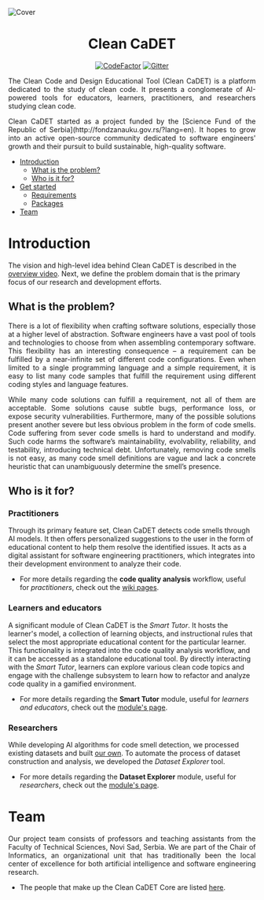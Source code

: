 <p align="center">
  
  ![Cover](https://raw.githubusercontent.com/wiki/Clean-CaDET/platform/images/overview/cover.jpg)
  
</p>

<h1 align="center">Clean CaDET</h1>
<div align="center">

  [![CodeFactor](https://www.codefactor.io/repository/github/clean-cadet/platform/badge)](https://www.codefactor.io/repository/github/clean-cadet/platform)
  [![Gitter](https://badges.gitter.im/Clean-CaDET/community.svg)](https://gitter.im/Clean-CaDET/community?utm_source=badge&utm_medium=badge&utm_campaign=pr-badge)

</div>

<p align="justify">
  The Clean Code and Design Educational Tool (Clean CaDET) is a platform dedicated to the study of clean code. It presents a conglomerate of AI-powered tools for educators, learners, practitioners, and researchers studying clean code.
  </p>
<p align="justify">
  Clean CaDET started as a project funded by the [Science Fund of the Republic of Serbia](http://fondzanauku.gov.rs/?lang=en). It hopes to grow into an active open-source community dedicated to software engineers' growth and their pursuit to build sustainable, high-quality software.
</p>

- [Introduction](#introduction)
  - [What is the problem?](#what-is-the-problem)
  - [Who is it for?](#who-is-it-for)
- [Get started](#get-started)
  - [Requirements](#requirements)
  - [Packages](#packages)
- [Team](#team)

# Introduction
The vision and high-level idea behind Clean CaDET is described in the [overview video](https://www.youtube.com/watch?v=fBENFfjC49A). Next, we define the problem domain that is the primary focus of our research and development efforts. 

## What is the problem?
<p align="justify">
  There is a lot of flexibility when crafting software solutions, especially those at a higher level of abstraction. Software engineers have a vast pool of tools and technologies to choose from when assembling contemporary software. This flexibility has an interesting consequence – a requirement can be fulfilled by a near-infinite set of different code configurations. Even when limited to a single programming language and a simple requirement, it is easy to list many code samples that fulfill the requirement using different coding styles and language features.
</p>
<p align="justify">
  While many code solutions can fulfill a requirement, not all of them are acceptable. Some solutions cause subtle bugs, performance loss, or expose security vulnerabilities. Furthermore, many of the possible solutions present another severe but less obvious problem in the form of code smells. Code suffering from sever code smells is hard to understand and modify. Such code harms the software’s maintainability, evolvability, reliability, and testability, introducing technical debt. Unfortunately, removing code smells is not easy, as many code smell definitions are vague and lack a concrete heuristic that can unambiguously determine the smell’s presence.
</p>

## Who is it for?

### Practitioners
Through its primary feature set, Clean CaDET detects code smells through AI models. It then offers personalized suggestions to the user in the form of educational content to help them resolve the identified issues. It acts as a digital assistant for software engineering practitioners, which integrates into their development environment to analyze their code.

- For more details regarding the **code quality analysis** workflow, useful for *practitioners*, check out the [wiki pages](https://github.com/Clean-CaDET/platform/wiki).

### Learners and educators
A significant module of Clean CaDET is the *Smart Tutor*. It hosts the learner's model, a collection of learning objects, and instructional rules that select the most appropriate educational content for the particular learner. This functionality is integrated into the code quality analysis workflow, and it can be accessed as a standalone educational tool. By directly interacting with the *Smart Tutor*, learners can explore various clean code topics and engage with the challenge subsystem to learn how to refactor and analyze code quality in a gamified environment.

- For more details regarding the **Smart Tutor** module, useful for *learners and educators*, check out the [module's page](https://github.com/Clean-CaDET/platform/wiki/Module-Smart-Tutor).

### Researchers
While developing AI algorithms for code smell detection, we processed existing datasets and built [our own](https://www.techrxiv.org/articles/preprint/Towards_a_systematic_approach_to_manual_annotation_of_code_smells/14159183). To automate the process of dataset construction and analysis, we developed the *Dataset Explorer* tool.

- For more details regarding the **Dataset Explorer** module, useful for *researchers*, check out the [module's page](https://github.com/Clean-CaDET/platform/wiki/Module-Dataset-Explorer).

# Team
<p align="justify">
  Our project team consists of professors and teaching assistants from the Faculty of Technical Sciences, Novi Sad, Serbia. We are part of the Chair of Informatics, an organizational unit that has traditionally been the local center of excellence for both artificial intelligence and software engineering research.
</p>

- The people that make up the Clean CaDET Core are listed [here](https://clean-cadet.github.io/about/).
